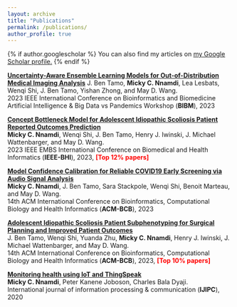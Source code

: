 ```yaml
---
layout: archive
title: "Publications"
permalink: /publications/
author_profile: true
---
```


{% if author.googlescholar %}
  You can also find my articles on <u><a href="{{author.googlescholar}}">my Google Scholar profile</a>.</u>
{% endif %}

[**Uncertainty-Aware Ensemble Learning Models for Out-of-Distribution Medical Imaging Analysis**](https://wi-lab.com/cyberchair/2023/bibm23/yourpaper/B1989_6956.pdf)
J. Ben Tamo, **Micky C. Nnamdi**, Lea Lesbats, Wenqi Shi, J. Ben Tamo, Yishan Zhong, and May D. Wang.   
2023 IEEE International Conference on Bioinformatics and Biomedicine Artificial Intelligence & Big Data vs Pandemics Workshop (**BIBM**), 2023

[**Concept Bottleneck Model for Adolescent Idiopathic Scoliosis Patient Reported Outcomes Prediction**](https://bhiconference.github.io/BHI2023/2023/pdfs/1570918623.pdf)   
**Micky C. Nnamdi**, Wenqi Shi, J. Ben Tamo, Henry J. Iwinski, J. Michael Wattenbarger, and May D. Wang.   
2023 IEEE EMBS International Conference on Biomedical and Health Informatics (**IEEE-BHI**), 2023, **<font color="red">[Top 12% papers]</font>**

[**Model Confidence Calibration for Reliable COVID19 Early Screening via Audio Signal Analysis**](https://dl.acm.org/doi/pdf/10.1145/3584371.3613015)   
**Micky C. Nnamdi**, J. Ben Tamo, Sara Stackpole, Wenqi Shi, Benoit Marteau, and May D. Wang.   
14th ACM International Conference on Bioinformatics, Computational Biology and Health Informatics (**ACM-BCB**), 2023

[**Adolescent Idiopathic Scoliosis Patient Subphenotyping for Surgical Planning and Improved Patient Outcomes**](https://dl.acm.org/doi/pdf/10.1145/3584371.3612957)   
J. Ben Tamo, Wenqi Shi, Yuanda Zhu, **Micky C. Nnamdi**, Henry J. Iwinski, J. Michael Wattenbarger, and May D. Wang.   
14th ACM International Conference on Bioinformatics, Computational Biology and Health Informatics (**ACM-BCB**), 2023, **<font color="red">[Top 10% papers]</font>**

[**Monitoring health using IoT and ThingSpeak**](https://www.researchgate.net/publication/357164302_Monitoring_Health_Using_IoT_and_Thingspeak)   
**Micky C. Nnamdi**, Peter Kanene Joboson, Charles Bala Dyaji.   
International journal of information processing & communication (**IJIPC**), 2020
